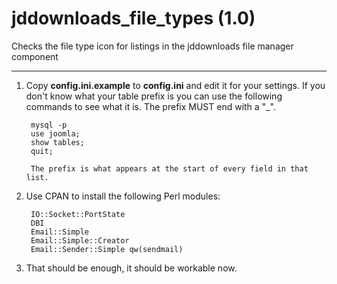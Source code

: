 # jddownloads_file_types (1.0)
Checks the file type icon for listings in the jddownloads file manager component

***

1. Copy **config.ini.example** to **config.ini** and edit it for your settings. If you don't know what your table prefix is you can use the following commands to see what it is. The prefix MUST end with a "_".

        mysql -p
        use joomla;
        show tables;
        quit;

        The prefix is what appears at the start of every field in that list.

2. Use CPAN to install the following Perl modules:

        IO::Socket::PortState
        DBI
        Email::Simple
        Email::Simple::Creator
        Email::Sender::Simple qw(sendmail)


3. That should be enough, it should be workable now.
